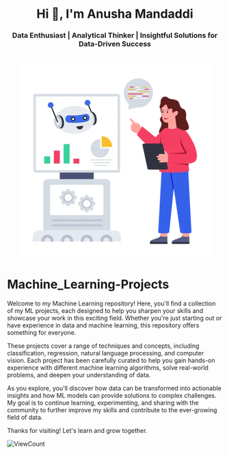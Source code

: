 <h1 align="center">Hi 👋, I'm Anusha Mandaddi </h1>
<h3 align="center">Data Enthusiast | Analytical Thinker | Insightful Solutions for Data-Driven Success</h3>

<h1 align="center">
 <img src="MachineLearning.webp" />
</h1>



# Machine_Learning-Projects
Welcome to my Machine Learning repository! Here, you'll find a collection of my ML projects, each designed to help you sharpen your skills and showcase your work in this exciting field. Whether you're just starting out or have experience in data and machine learning, this repository offers something for everyone.

These projects cover a range of techniques and concepts, including classification, regression, natural language processing, and computer vision. Each project has been carefully curated to help you gain hands-on experience with different machine learning algorithms, solve real-world problems, and deepen your understanding of data.

As you explore, you'll discover how data can be transformed into actionable insights and how ML models can provide solutions to complex challenges. My goal is to continue learning, experimenting, and sharing with the community to further improve my skills and contribute to the ever-growing field of data.

Thanks for visiting! Let's learn and grow together.


![ViewCount](https://views.whatilearened.today/views/github/Aryan4433/Machine-Learning-projects.svg?cache=remove)
